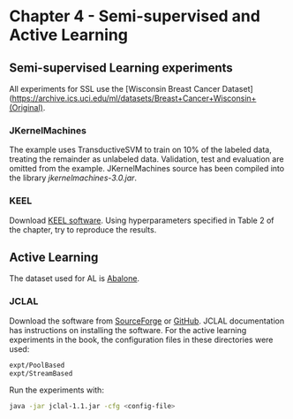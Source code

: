 # Chapter 4 - Semi-supervised and Active Learning

## Semi-supervised Learning experiments
All experiments for SSL use the [Wisconsin Breast Cancer Dataset](https://archive.ics.uci.edu/ml/datasets/Breast+Cancer+Wisconsin+(Original).
### JKernelMachines
The example uses TransductiveSVM to train on 10% of the labeled data, treating the remainder as unlabeled data.  Validation, test and evaluation are omitted from the example.
JKernelMachines source has been compiled into the library *jkernelmachines-3.0.jar*.

### KEEL
Download [KEEL software](http://sci2s.ugr.es/keel/download.php).
Using hyperparameters specified in Table 2 of the chapter, try to reproduce the results.

## Active Learning
The dataset used for AL is [Abalone](https://archive.ics.uci.edu/ml/datasets/Abalone).
### JCLAL
Download the software from [SourceForge](https://sourceforge.net/p/jclal/git/ci/master/tree/) or [GitHub](https://github.com/ogreyesp/JCLAL). JCLAL documentation has instructions on installing the software.  For the active learning experiments in the book, the configuration files in these directories were used:
```sh
expt/PoolBased
expt/StreamBased
```
Run the experiments with:
```sh
java -jar jclal-1.1.jar -cfg <config-file>
```
